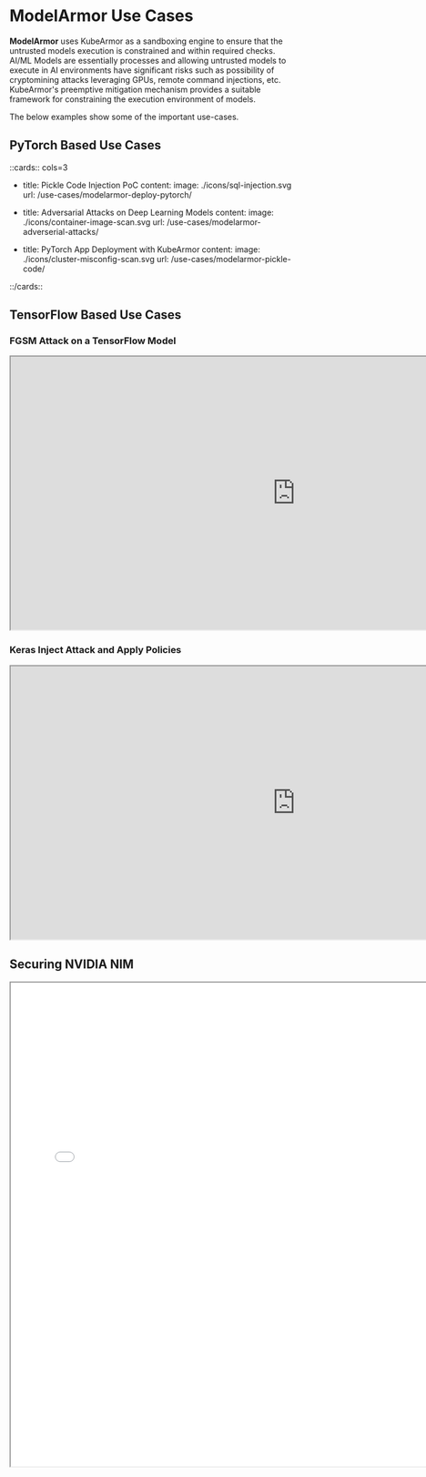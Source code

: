 # ModelArmor Use Cases

**ModelArmor** uses KubeArmor as a sandboxing engine to ensure that the untrusted models execution is constrained and within required checks. AI/ML Models are essentially processes and allowing untrusted models to execute in AI environments have significant risks such as possibility of cryptomining attacks leveraging GPUs, remote command injections, etc. KubeArmor's preemptive mitigation mechanism provides a suitable framework for constraining the execution environment of models.

The below examples show some of the important use-cases.

## **PyTorch Based Use Cases**

::cards:: cols=3

- title: Pickle Code Injection PoC
  content:
  image: ./icons/sql-injection.svg
  url: /use-cases/modelarmor-deploy-pytorch/

- title: Adversarial Attacks on Deep Learning Models
  content:
  image: ./icons/container-image-scan.svg
  url: /use-cases/modelarmor-adverserial-attacks/

- title: PyTorch App Deployment with KubeArmor
  content:
  image: ./icons/cluster-misconfig-scan.svg
  url: /use-cases/modelarmor-pickle-code/

::/cards::


## **TensorFlow Based Use Cases**

### FGSM Attack on a TensorFlow Model

<iframe src="https://drive.google.com/file/d/1EnmsIiR4G4bYmoxBIHTk1bDkW2XatM4N/preview" width="1000" height="480" allow="autoplay"></iframe>

### Keras Inject Attack and Apply Policies

<iframe src="https://drive.google.com/file/d/1olGBz3WUoJqmcAVdRY7uImKTHggRX6nK/preview" width="1000" height="480" allow="autoplay"></iframe>

## **Securing NVIDIA NIM**

<div>
  <iframe id="inlineFrameManual"
      title="Inline Frame Manual"
      width="150%"
      height="850"
      src="/resources/Securing_NVIDIA_NIM.pdf">
  </iframe>
</div>

